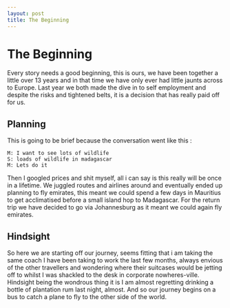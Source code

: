 ```yaml
---
layout: post
title: The Beginning
---
```



# The Beginning

Every story needs a good beginning, this is ours, we have been together a little over 13 years and in that time we have only ever had little jaunts across to Europe. Last year we both made the dive in to self employment and despite the risks and tightened belts, it is a decision that has really paid off for us.

## Planning

This is going to be brief because the conversation went like this :

    M: I want to see lots of wildlife
    S: loads of wildlife in madagascar
    M: Lets do it
    
Then I googled prices and shit myself, all i can say is this really will be once in a lifetime. We juggled routes and airlines around and eventually ended up planning to fly emirates, this meant we could spend a few days in Mauritius to get acclimatised before a small island hop to Madagascar. For the return trip we have decided to go via Johannesburg as it meant we could again fly emirates.

## Hindsight

So here we are starting off our journey, seems fitting that i am taking the same coach I have been taking to work the last few months, always envious of the other travellers and wondering where their suitcases would be jetting off to whilst I was shackled to the desk in corporate nowheres-ville. Hindsight being the wondrous thing it is I am almost regretting drinking a bottle of plantation rum last night, almost. And so our journey begins on a bus to catch a plane to fly to the other side of the world. 

